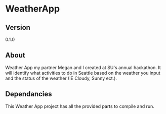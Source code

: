 # WeatherApp
## Version
0.1.0
## About
Weather App my partner Megan and I created at SU's annual hackathon. It will identify what activities to do in Seattle based on the weather you input and the status of the weather (IE Cloudy, Sunny ect.). 
## Dependancies
This Weather App project has all the provided parts to compile and run.

